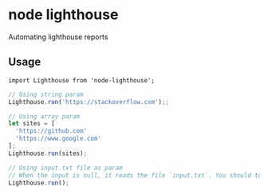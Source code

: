 # node lighthouse

Automating lighthouse reports

## Usage

```
import Lighthouse from 'node-lighthouse';
```

```javascript
// Using string param
Lighthouse.run('https://stackoverflow.com');;
```

```javascript
// Using array param
let sites = [
  'https://github.com'
  'https://www.google.com'
];
Lighthouse.run(sites);
```

```javascript
// Using input.txt file as param
// When the input is null, it reads the file `input.txt`. You should to insert an URL on each line.
Lighthouse.run();
```

